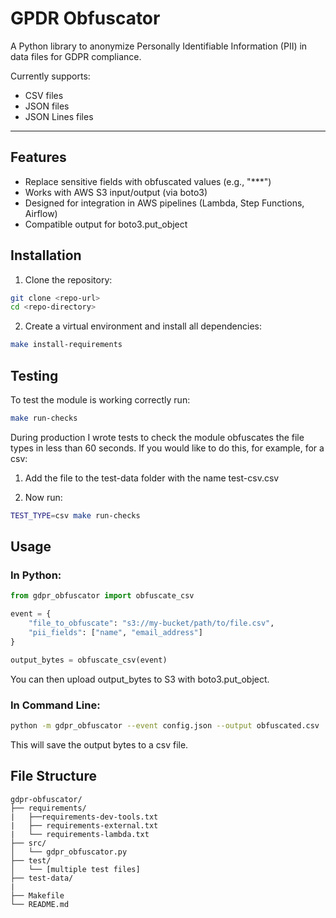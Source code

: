 # GPDR Obfuscator

A Python library to anonymize Personally Identifiable Information (PII) in data files for GDPR compliance.

Currently supports:
- CSV files
- JSON files
- JSON Lines files

---

## Features

- Replace sensitive fields with obfuscated values (e.g., "***")
- Works with AWS S3 input/output (via boto3)
- Designed for integration in AWS pipelines (Lambda, Step Functions, Airflow)
- Compatible output for boto3.put_object

## Installation

1. Clone the repository:

```bash
git clone <repo-url>
cd <repo-directory>
```

2. Create a virtual environment and install all dependencies:

```bash
make install-requirements
```

## Testing

To test the module is working correctly run:

```bash
make run-checks
```

During production I wrote tests to check the module obfuscates the file types in less than 60 seconds. If you would like to do this, for example, for a csv:

1. Add the file to the test-data folder with the name test-csv.csv

2. Now run:

```bash
TEST_TYPE=csv make run-checks
```

## Usage

### In Python:

```python
from gdpr_obfuscator import obfuscate_csv

event = {
    "file_to_obfuscate": "s3://my-bucket/path/to/file.csv",
    "pii_fields": ["name", "email_address"]
}

output_bytes = obfuscate_csv(event)
```
You can then upload output_bytes to S3 with boto3.put_object.

### In Command Line:

```bash
python -m gdpr_obfuscator --event config.json --output obfuscated.csv
```
This will save the output bytes to a csv file.

## File Structure

```
gdpr-obfuscator/
├── requirements/
|   ├──requirements-dev-tools.txt
|   ├── requirements-external.txt
|   └── requirements-lambda.txt
├── src/
│   └── gdpr_obfuscator.py
├── test/
│   └── [multiple test files]
├── test-data/
|
├── Makefile
└── README.md
```